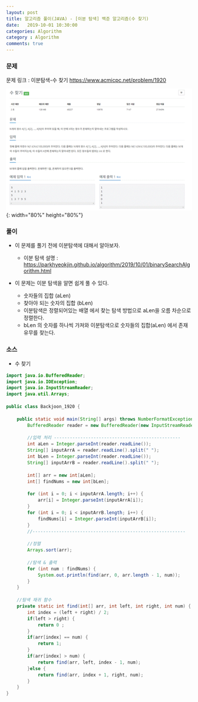 ```yaml
---
layout: post
title: 알고리즘 풀이(JAVA) - [이분 탐색] 백준 알고리즘(수 찾기)
date:   2019-10-01 10:30:00
categories: Algorithm
category : Algorithm
comments: true 
---
```


### 문제

문제 링크 : 이분탐색-수 찾기 <https://www.acmicpc.net/problem/1920>

![이분탐색 수 찾기 문제](/img/algorithm/beakjoon_1920.GIF){: width="80%" height="80%"}

### 풀이

- 이 문제를 풀기 전에 이분탐색에 대해서 알아보자.

    - 이분 탐색 설명 : <https://parkhyeokjin.github.io/algorithm/2019/10/01/binarySearchAlgorithm.html>

- 이 문제는 이분 탐색을 알면 쉽게 풀 수 있다.

    - 숫자들의 집합 (aLen)
    - 찾아야 되는 숫자의 집합 (bLen)
    - 이분탐색은 정렬되어있는 배열 에서 찾는 탐색 방법으로 aLen을 오름 차순으로 정렬한다.
    - bLen 의 숫자를 하나씩 가져와 이분탐색으로 숫자들의 집합(aLen) 에서 존재 유무를 찾는다.

### 소스

- 수 찾기

```java
import java.io.BufferedReader;
import java.io.IOException;
import java.io.InputStreamReader;
import java.util.Arrays;

public class Backjoon_1920 {
	
	public static void main(String[] args) throws NumberFormatException, IOException {
		BufferedReader reader = new BufferedReader(new InputStreamReader(System.in));
		
        //입력 처리 ------------------------------------------------
		int aLen = Integer.parseInt(reader.readLine());
		String[] inputArrA = reader.readLine().split(" ");
		int bLen = Integer.parseInt(reader.readLine());
		String[] inputArrB = reader.readLine().split(" ");
		
		int[] arr = new int[aLen];
		int[] findNums = new int[bLen];
		
		for (int i = 0; i < inputArrA.length; i++) {
			arr[i] = Integer.parseInt(inputArrA[i]);
		}
		for (int i = 0; i < inputArrB.length; i++) {
			findNums[i] = Integer.parseInt(inputArrB[i]);
		}
        //----------------------------------------------------------		

        //정렬
		Arrays.sort(arr);
        
        //탐색 & 출력
		for (int num : findNums) {
			System.out.println(find(arr, 0, arr.length - 1, num));
		}
	}
	
    //탐색 재귀 함수
	private static int find(int[] arr, int left, int right, int num) {
		int index = (left + right) / 2;
		if(left > right) {
			return 0 ;
		}
		if(arr[index] == num) {
			return 1;
		}
		if(arr[index] > num) {
			return find(arr, left, index - 1, num);
		}else {
			return find(arr, index + 1, right, num);
		}
	}
}
```